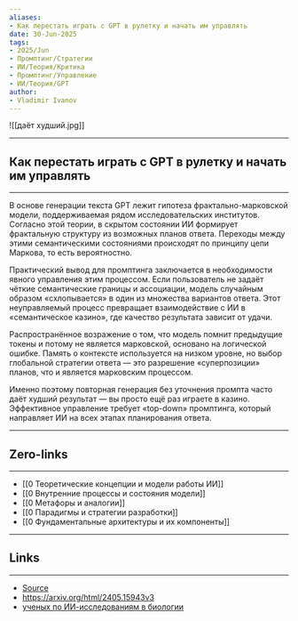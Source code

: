 ```yaml
---
aliases: 
- Как перестать играть с GPT в рулетку и начать им управлять 
date: 30-Jun-2025
tags:
- 2025/Jun
- Промптинг/Стратегии
- ИИ/Теория/Критика
- Промптинг/Управление
- ИИ/Теория/GPT
author:
- Vladimir Ivanov
---
```

![[даёт худший.jpg]]

-----
##  Как перестать играть с GPT в рулетку и начать им управлять 
-----
В основе генерации текста GPT лежит гипотеза фрактально-марковской модели, поддерживаемая рядом исследовательских институтов. Согласно этой теории, в скрытом состоянии ИИ формирует фрактальную структуру из возможных планов ответа. Переходы между этими семантическими состояниями происходят по принципу цепи Маркова, то есть вероятностно.

Практический вывод для промптинга заключается в необходимости явного управления этим процессом. Если пользователь не задаёт чёткие семантические границы и ассоциации, модель случайным образом «схлопывается» в один из множества вариантов ответа. Этот неуправляемый процесс превращает взаимодействие с ИИ в «семантическое казино», где качество результата зависит от удачи.

Распространённое возражение о том, что модель помнит предыдущие токены и потому не является марковской, основано на логической ошибке. Память о контексте используется на низком уровне, но выбор глобальной стратегии ответа — это разрешение «суперпозиции» планов, что и является марковским процессом. 

Именно поэтому повторная генерация без уточнения промпта часто даёт худший результат — вы просто ещё раз играете в казино. Эффективное управление требует «top-down» промптинга, который направляет ИИ на всех этапах планирования ответа.

---
## Zero-links
---
- [[0 Теоретические концепции и модели работы ИИ]]
- [[0 Внутренние процессы и состояния модели]]
- [[0 Метафоры и аналогии]]
- [[0 Парадигмы и стратегии разработки]]
- [[0 Фундаментальные архитектуры и их компоненты]]

---
## Links
---
- [Source](https://t.me/turboproject/1782)
- https://arxiv.org/html/2405.15943v3
-  [ученых по ИИ-исследованиям в биологии](https://pibbss.ai)